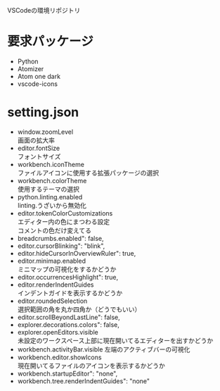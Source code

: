 VSCodeの環境リポジトリ  

# 要求パッケージ
- Python  
- Atomizer  
- Atom one dark  
- vscode-icons  

# setting.json
- window.zoomLevel  
画面の拡大率  
- editor.fontSize  
フォントサイズ  
- workbench.iconTheme  
ファイルアイコンに使用する拡張パッケージの選択    
- workbench.colorTheme  
使用するテーマの選択    
- python.linting.enabled  
linting.うざいから無効化  
- editor.tokenColorCustomizations  
エディター内の色にまつわる設定  
コメントの色だけ変えてる  
- breadcrumbs.enabled": false,  
- editor.cursorBlinking": "blink",  
- editor.hideCursorInOverviewRuler": true,  
- editor.minimap.enabled  
ミニマップの可視化をするかどうか  
- editor.occurrencesHighlight": true,  
- editor.renderIndentGuides  
インデントガイドを表示するかどうか  
- editor.roundedSelection  
選択範囲の角を丸か四角か（どうでもいい）  
- editor.scrollBeyondLastLine": false,  
- explorer.decorations.colors": false,  
- explorer.openEditors.visible  
未設定のワークスペース上部に現在開いてるエディターを出すかどうか  
- workbench.activityBar.visible
左端のアクティブバーの可視化  
- workbench.editor.showIcons  
現在開いてるファイルのアイコンを表示するかどうか  
- workbench.startupEditor": "none",  
- workbench.tree.renderIndentGuides": "none"  

